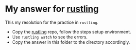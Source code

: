 # My answer for [rustling](https://github.com/rust-lang/rustlings)

This my resolution for the practice in `rustling`.

- Copy the [rustling](https://github.com/rust-lang/rustlings) repo, follow the steps setup environment.
- Use `rustling watch` to see the errors.
- Copy the answer in this folder to the directory accordingly. 
